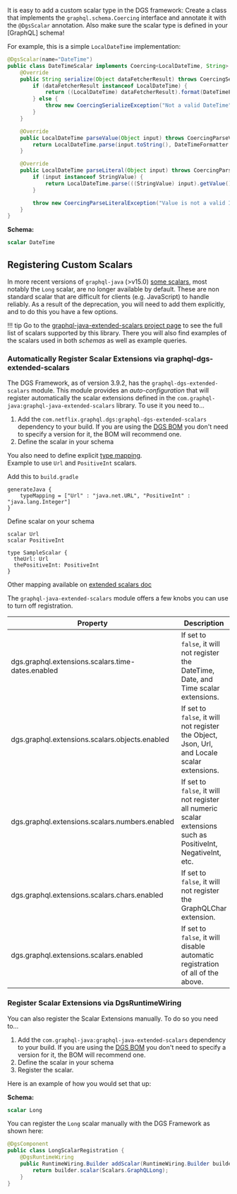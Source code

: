 
It is easy to add a custom scalar type in the DGS framework:
Create a class that implements the `graphql.schema.Coercing` interface and annotate it with the `@DgsScalar` annotation.
Also make sure the scalar type is defined in your [GraphQL] schema!

For example, this is a simple `LocalDateTime` implementation:

```java
@DgsScalar(name="DateTime")
public class DateTimeScalar implements Coercing<LocalDateTime, String> {
    @Override
    public String serialize(Object dataFetcherResult) throws CoercingSerializeException {
        if (dataFetcherResult instanceof LocalDateTime) {
            return ((LocalDateTime) dataFetcherResult).format(DateTimeFormatter.ISO_DATE_TIME);
        } else {
            throw new CoercingSerializeException("Not a valid DateTime");
        }
    }

    @Override
    public LocalDateTime parseValue(Object input) throws CoercingParseValueException {
        return LocalDateTime.parse(input.toString(), DateTimeFormatter.ISO_DATE_TIME);
    }

    @Override
    public LocalDateTime parseLiteral(Object input) throws CoercingParseLiteralException {
        if (input instanceof StringValue) {
            return LocalDateTime.parse(((StringValue) input).getValue(), DateTimeFormatter.ISO_DATE_TIME);
        }

        throw new CoercingParseLiteralException("Value is not a valid ISO date time");
    }
}
```

**Schema:**
```graphql
scalar DateTime
```

## Registering Custom Scalars

In more recent versions of `graphql-java` (>v15.0) [some scalars](https://github.com/graphql-java/graphql-java-extended-scalars),
most notably the `Long` scalar, are no longer available by default.
These are non standard scalar that are difficult for clients (e.g. JavaScript) to handle reliably.
As a result of the deprecation, you will need to add them explicitly, and to do this you have a few options.

!!! tip
    Go to the [graphql-java-extended-scalars project page](https://github.com/graphql-java/graphql-java-extended-scalars)
    to see the full list of scalars supported by this library. There you will also find examples of the scalars used
    in both _schemas_ as well as example queries.

### Automatically Register Scalar Extensions via graphql-dgs-extended-scalars

The DGS Framework, as of version 3.9.2, has the `graphql-dgs-extended-scalars` module. This module provides an
_auto-configuration_ that will register automatically the scalar extensions defined in the
`com.graphql-java:graphql-java-extended-scalars` library. To use it you need to...

1. Add the `com.netflix.graphql.dgs:graphql-dgs-extended-scalars` dependency to your build. If you are using the
   [DGS BOM] you don't need to specify a version for it, the BOM will recommend one.
1. Define the scalar in your schema

You also need to define explicit [type mapping](https://netflix.github.io/dgs/generating-code-from-schema/).   
Example to use `Url` and `PositiveInt` scalars.

Add this to `build.gradle`
```
generateJava {
    typeMapping = ["Url" : "java.net.URL", "PositiveInt" : "java.lang.Integer"]
}
```

Define scalar on your schema

```
scalar Url
scalar PositiveInt

type SampleScalar {
  theUrl: Url
  thePositiveInt: PositiveInt
}
```

Other mapping available on [extended scalars doc](https://github.com/graphql-java/graphql-java-extended-scalars)

The `graphql-java-extended-scalars` module offers a few knobs you can use to turn off registration.


| Property                                          | Description |
| ------------------------------------------------- | ----------- |
| dgs.graphql.extensions.scalars.time-dates.enabled | If set to `false`, it will not register the DateTime, Date, and Time scalar extensions.           |
| dgs.graphql.extensions.scalars.objects.enabled    | If set to `false`, it will not register the Object, Json, Url, and Locale scalar extensions.      |
| dgs.graphql.extensions.scalars.numbers.enabled    | If set to `false`, it will not register all numeric scalar extensions such as PositiveInt, NegativeInt, etc.|
| dgs.graphql.extensions.scalars.chars.enabled      | If set to `false`, it will not register the GraphQLChar extension. |
| dgs.graphql.extensions.scalars.enabled            | If set to `false`, it will disable automatic registration of all of the above. |


### Register Scalar Extensions via DgsRuntimeWiring

You can also register the Scalar Extensions manually. To do so you need to...

1. Add the `com.graphql-java:graphql-java-extended-scalars` dependency to your build. If you are using the
   [DGS BOM] you don't need to specify a version for it, the BOM will recommend one.
1. Define the scalar in your schema
1. Register the scalar.

Here is an example of how you would set that up:

**Schema:**
```graphql
scalar Long
```
You can register the `Long` scalar manually with the DGS Framework as shown here:
```java
@DgsComponent
public class LongScalarRegistration {
    @DgsRuntimeWiring
    public RuntimeWiring.Builder addScalar(RuntimeWiring.Builder builder) {
        return builder.scalar(Scalars.GraphQLLong);
    }
}
```


[DGS BOM]: ./advanced/platform-bom.md
